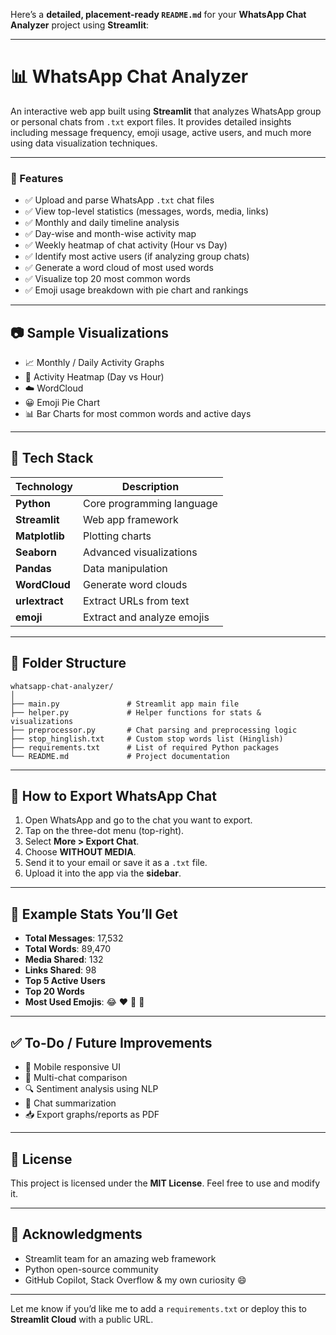 Here’s a **detailed, placement-ready `README.md`** for your **WhatsApp Chat Analyzer** project using **Streamlit**:

---

# 📊 WhatsApp Chat Analyzer

An interactive web app built using **Streamlit** that analyzes WhatsApp group or personal chats from `.txt` export files. It provides detailed insights including message frequency, emoji usage, active users, and much more using data visualization techniques.

---

### 📌 Features

- ✅ Upload and parse WhatsApp `.txt` chat files  
- ✅ View top-level statistics (messages, words, media, links)  
- ✅ Monthly and daily timeline analysis  
- ✅ Day-wise and month-wise activity map  
- ✅ Weekly heatmap of chat activity (Hour vs Day)  
- ✅ Identify most active users (if analyzing group chats)  
- ✅ Generate a word cloud of most used words  
- ✅ Visualize top 20 most common words  
- ✅ Emoji usage breakdown with pie chart and rankings


---

## 📷 Sample Visualizations

* 📈 Monthly / Daily Activity Graphs
* 📅 Activity Heatmap (Day vs Hour)
* ☁️ WordCloud
* 😀 Emoji Pie Chart
* 📊 Bar Charts for most common words and active days

---

## 🔧 Tech Stack

| Technology     | Description                |
| -------------- | -------------------------- |
| **Python**     | Core programming language  |
| **Streamlit**  | Web app framework          |
| **Matplotlib** | Plotting charts            |
| **Seaborn**    | Advanced visualizations    |
| **Pandas**     | Data manipulation          |
| **WordCloud**  | Generate word clouds       |
| **urlextract** | Extract URLs from text     |
| **emoji**      | Extract and analyze emojis |

---

## 📂 Folder Structure

```plaintext
whatsapp-chat-analyzer/
│
├── main.py               # Streamlit app main file
├── helper.py             # Helper functions for stats & visualizations
├── preprocessor.py       # Chat parsing and preprocessing logic
├── stop_hinglish.txt     # Custom stop words list (Hinglish)
├── requirements.txt      # List of required Python packages
└── README.md             # Project documentation
```
---

## 📁 How to Export WhatsApp Chat

1. Open WhatsApp and go to the chat you want to export.
2. Tap on the three-dot menu (top-right).
3. Select **More > Export Chat**.
4. Choose **WITHOUT MEDIA**.
5. Send it to your email or save it as a `.txt` file.
6. Upload it into the app via the **sidebar**.

---

## 📌 Example Stats You’ll Get

* **Total Messages**: 17,532
* **Total Words**: 89,470
* **Media Shared**: 132
* **Links Shared**: 98
* **Top 5 Active Users**
* **Top 20 Words**
* **Most Used Emojis**: 😂 ❤️ 🙏 🤣

---

## ✅ To-Do / Future Improvements

* 📱 Mobile responsive UI
* 📁 Multi-chat comparison
* 🔍 Sentiment analysis using NLP
* 🧠 Chat summarization
* 📥 Export graphs/reports as PDF

---



## 📜 License

This project is licensed under the **MIT License**. Feel free to use and modify it.

---

## 🔗 Acknowledgments

* Streamlit team for an amazing web framework
* Python open-source community
* GitHub Copilot, Stack Overflow & my own curiosity 😄

---

Let me know if you’d like me to add a `requirements.txt` or deploy this to **Streamlit Cloud** with a public URL.
